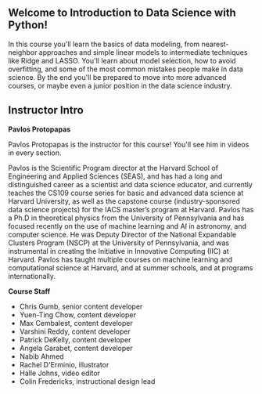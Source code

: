 ## Welcome to Introduction to Data Science with Python!

In this course you'll learn the basics of data modeling, from nearest-neighbor approaches and simple linear models to intermediate techniques like Ridge and LASSO. You'll learn about model selection, how to avoid overfitting, and some of the most common mistakes people make in data science. By the end you'll be prepared to move into more advanced courses, or maybe even a junior position in the data science industry.

## Instructor Intro

**Pavlos Protopapas**

Pavlos Protopapas is the instructor for this course! You'll see him in videos in every section.

Pavlos is the Scientific Program director at the Harvard School of Engineering and Applied Sciences (SEAS), and has had a long and distinguished career as a scientist and data science educator, and currently teaches the CS109 course series for basic and advanced data science at Harvard University, as well as the capstone course (industry-sponsored data science projects) for the IACS master’s program at Harvard. Pavlos has a Ph.D in theoretical physics from the University of Pennsylvania and has focused recently on the use of machine learning and AI in astronomy, and computer science. He was Deputy Director of the National Expandable Clusters Program (NSCP) at the University of Pennsylvania, and was instrumental in creating the Initiative in Innovative Computing (IIC) at Harvard. Pavlos has taught multiple courses on machine learning and computational science at Harvard, and at summer schools, and at programs internationally.


**Course Staff**

- Chris Gumb, senior content developer
- Yuen-Ting Chow, content developer
- Max Cembalest, content developer
- Varshini Reddy, content developer
- Patrick DeKelly, content developer
- Angela Garabet, content developer
- Nabib Ahmed
- Rachel D'Erminio, illustrator
- Halle Johns, video editor
- Colin Fredericks, instructional design lead